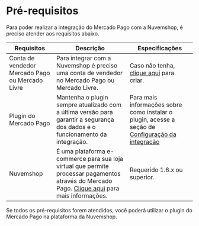 # Pré-requisitos

Para poder realizar a integração do Mercado Pago com a Nuvemshop, é preciso atender aos requisitos abaixo.

| Requisitos | Descrição | Especificações |
|---|---|---|
| Conta de vendedor Mercado Pago ou Mercado Livre | Para integrar com a Nuvemshop é preciso uma conta de vendedor no Mercado Pago ou Mercado Livre. | Caso não tenha, [clique aqui](https://www.mercadopago[FAKER][URL][DOMAIN]/hub/registration/landing) para criar. |
| Plugin do Mercado Pago | Mantenha o plugin sempre atualizado com a última versão para garantir a segurança dos dados e o funcionamento da integração. | Para mais informações sobre como instalar o plugin, acesse a seção de [Configuração da integração](/developers/pt/docs/nuvemshop/integration) |
| Nuvemshop | É uma plataforma e-commerce para sua loja virtual que permite processar pagamentos através do Mercado Pago. [Clique aqui](https://www.nuvemshop.com.br/) para mais informações. | Requerido 1.6.x ou superior. |

Se todos os pré-requisitos forem atendidos, você poderá utilizar o plugin do Mercado Pago na plataforma da Nuvemshop.